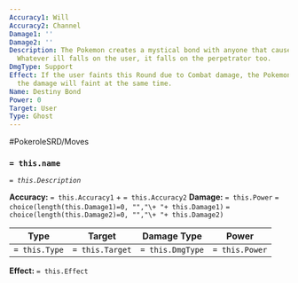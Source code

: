 ```yaml
---
Accuracy1: Will
Accuracy2: Channel
Damage1: ''
Damage2: ''
Description: The Pokemon creates a mystical bond with anyone that causes it harm.
  Whatever ill falls on the user, it falls on the perpetrator too.
DmgType: Support
Effect: If the user faints this Round due to Combat damage, the Pokemon that dealt
  the damage will faint at the same time.
Name: Destiny Bond
Power: 0
Target: User
Type: Ghost
---
```


#PokeroleSRD/Moves

### `= this.name` 
*`= this.Description`*

**Accuracy:** `= this.Accuracy1` + `= this.Accuracy2`
**Damage:** `= this.Power` `= choice(length(this.Damage1)=0, "","\+ "+ this.Damage1)` `= choice(length(this.Damage2)=0, "","\+ "+ this.Damage2)`

| Type          | Target          | Damage Type          | Power          |
| ------------- | --------------- | ---------------- | -------------- |
| `= this.Type` | `= this.Target` | `= this.DmgType` | `= this.Power` | 

**Effect:** `= this.Effect`